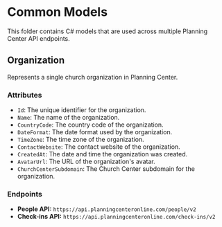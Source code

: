 # Common Models

This folder contains C# models that are used across multiple Planning Center API endpoints.

## Organization

Represents a single church organization in Planning Center.

### Attributes

*   `Id`: The unique identifier for the organization.
*   `Name`: The name of the organization.
*   `CountryCode`: The country code of the organization.
*   `DateFormat`: The date format used by the organization.
*   `TimeZone`: The time zone of the organization.
*   `ContactWebsite`: The contact website of the organization.
*   `CreatedAt`: The date and time the organization was created.
*   `AvatarUrl`: The URL of the organization's avatar.
*   `ChurchCenterSubdomain`: The Church Center subdomain for the organization.

### Endpoints

*   **People API:** `https://api.planningcenteronline.com/people/v2`
*   **Check-ins API:** `https://api.planningcenteronline.com/check-ins/v2`
